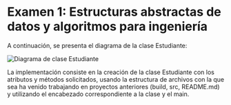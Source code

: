 # Examen 1: Estructuras abstractas de datos y algoritmos para ingeniería

A continuación, se presenta el diagrama de la clase Estudiante:

![Diagrama de clase Estudiante](https://ibb.co/ZGgJG7R)

La implementación consiste en la creación de la clase Estudiante con los atributos y métodos solicitados, usando la estructura de archivos con la que sea ha venido trabajando en proyectos anteriores (build, src, README.md) y utilizando el encabezado correspondiente a la clase y el main.